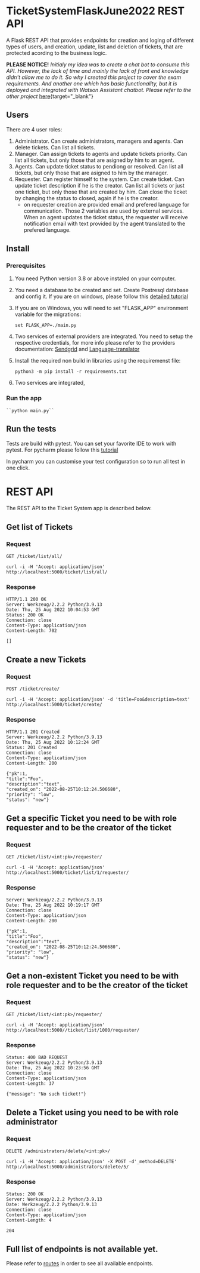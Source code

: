# TicketSystemFlaskJune2022 REST API

A Flask REST API that provides endpoints for creation and loging of different types of users, and creation, update, list and deletion of tickets, that are protected acording to the business logic.

**PLEASE NOTICE!** *Initialy my idea was to create a chat bot to consume this API. However, the lack of time and mainly the lack of front end knowledge didn't allow me to do it. So why I created this project to cover the exam requirements.  And another one which has basic functionality, but it is deployed and integrated with Watson Assistant chatbot. Please refer to the other project* [here](https://github.com/GMGeor/TicketSystemDemo4WatsonAssistantIntegration){target="_blank"}

## Users
There are 4 user roles:
1. Administrator. Can create administrators, managers and agents. Can delete tickets. Can list all tickets.
2. Manager. Can assign tickets to agents and update tickets priority. Can list all tickets, but only those that are asigned by him to an agent.
3. Agents. Can update ticket status to pendiong or resolved. Can list all tickets, but only those that are asigned to him by the manager.
4. Requester. Can register himself to the system. Can create ticket. Can update ticket description if he is the creator. Can list all tickets or just one ticket, but only those that are created by him. Can close the ticket by changing the status to closed, again if he is the creator. 
    - on requester creation are provided email and prefered language for communication. Those 2 variables are used by external services. When an agent updates the ticket status, the requester will receive notification email with text provided by the agent translated to the prefered language.
    
    
## Install
### Prerequisites
1. You need Python version 3.8 or above instaled on your computer.
2. You need a database to be created and set. Create Postresql database and config it. If you are on windows, please follow this <a href="https://www.guru99.com/download-install-postgresql.html" target="_blank">detailed tutorial</a>

3. If you are on Windows, you will need to set "FLASK_APP" environment variable for the migrations:

    ``set FLASK_APP=./main.py``
    
4. Two services of external providers are integrated. You need to setup the respective credentials, for more info please refer to the providers documentation: 
<a href="https://sendgrid.com/" target="_blank">Sendgrid</a> and <a href="https://cloud.ibm.com/catalog/services/language-translator" target="_blank">Language-translator</a>

5. Install the required non build in libraries using the requiremenst file:

    ``python3 -m pip install -r requirements.txt``
6. Two services are integrated, 
    
### Run the app

    ``python main.py``

## Run the tests

Tests are build with pytest. You can set your favorite IDE to work with pytest. For pycharm please follow  this <a href="https://www.jetbrains.com/help/pycharm/pytest.html#create-pytest-test" target="_blank">tutorial</a>

In pycharm you can customise your test configuration so to run all test in one click. 


# REST API

The REST API to the Ticket System app is described below.

## Get list of Tickets

### Request

`GET /ticket/list/all/`

    curl -i -H 'Accept: application/json' http://localhost:5000/ticket/list/all/

### Response

    HTTP/1.1 200 OK
    Server: Werkzeug/2.2.2 Python/3.9.13
    Date: Thu, 25 Aug 2022 10:04:53 GMT
    Status: 200 OK
    Connection: close
    Content-Type: application/json
    Content-Length: 702

    []

## Create a new Tickets

### Request

`POST /ticket/create/`

    curl -i -H 'Accept: application/json' -d 'title=Foo&description=text' http://localhost:5000/ticket/create/

### Response

    HTTP/1.1 201 Created
    Server: Werkzeug/2.2.2 Python/3.9.13
    Date: Thu, 25 Aug 2022 10:12:24 GMT
    Status: 201 Created
    Connection: close
    Content-Type: application/json
    Content-Length: 200

    {"pk":1,
    "title":"Foo",
    "description":"text",
    "created_on": "2022-08-25T10:12:24.506680",
    "priority": "low",
    "status": "new"}

## Get a specific Ticket you need to be with role requester and to be the creator of the ticket

### Request

`GET /ticket/list/<int:pk>/requester/`

    curl -i -H 'Accept: application/json' http://localhost:5000/ticket/list/1/requester/

### Response

    Server: Werkzeug/2.2.2 Python/3.9.13
    Date: Thu, 25 Aug 2022 10:19:17 GMT
    Connection: close
    Content-Type: application/json
    Content-Length: 200

    {"pk":1,
    "title":"Foo",
    "description":"text",
    "created_on": "2022-08-25T10:12:24.506680",
    "priority": "low",
    "status": "new"}

## Get a non-existent Ticket you need to be with role requester and to be the creator of the ticket

### Request

`GET /ticket/list/<int:pk>/requester/`

    curl -i -H 'Accept: application/json' http://localhost:5000//ticket/list/1000/requester/

### Response
    
    Status: 400 BAD REQUEST
    Server: Werkzeug/2.2.2 Python/3.9.13
    Date: Thu, 25 Aug 2022 10:23:56 GMT
    Connection: close
    Content-Type: application/json
    Content-Length: 37

    {"message": "No such ticket!"}

## Delete a Ticket using you need to be with role administrator

### Request

`DELETE /administrators/delete/<int:pk>/`

    curl -i -H 'Accept: application/json' -X POST -d'_method=DELETE' http://localhost:5000/administrators/delete/5/

### Response

    Status: 200 OK
    Server: Werkzeug/2.2.2 Python/3.9.13
    Date: Werkzeug/2.2.2 Python/3.9.13
    Connection: close
    Content-Type: application/json
    Content-Length: 4

    204
  
## Full list of endpoints is not available yet. 
Please refer to [routes](https://github.com/GMGeor/TicketSystemFlaskJune2022/blob/490ab28da409b5fc106a17b6bb6fe2a8ba116f6d/resources/routes.py#L27) in order to see all available endpoints.
